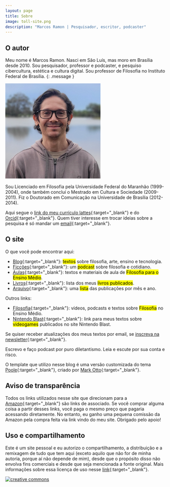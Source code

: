 ```yaml
---
layout: page
title: Sobre
image: toll-site.png
description: "Marcos Ramon | Pesquisador, escritor, podcaster"
---
```


## O autor

Meu nome é Marcos Ramon. Nasci em São Luís, mas moro em Brasília desde 2010. Sou pesquisador, professor e podcaster, e pesquiso cibercultura, estética e cultura digital. Sou professor de Filosofia no Instituto Federal de Brasília.
{: .message }

<img src="/assets/images/tolis2023.jpg" width="300" height="300">

Sou Licenciado em Filosofia pela Universidade Federal do Maranhão (1999-2004), onde também concluí o Mestrado em Cultura e Sociedade (2009-2011). Fiz o Doutorado em Comunicação na Universidade de Brasília (2012-2014). 

Aqui segue o [link do meu currículo lattes](http://lattes.cnpq.br/9538072103558772){:target="_blank"} e do [Orcid](https://orcid.org/0000-0002-8720-8706){:target="_blank"}. Quem tiver interesse em trocar ideias sobre a pesquisa é só mandar um [email](mailto:contato@marcosramon.net){:target="_blank"}. 

## O site

O que você pode encontrar aqui:

 - [Blog](https://marcosramon.net/blog){:target="_blank"}: <mark>textos</mark> sobre filosofia, arte, ensino e tecnologia.
 - [Ficções](https://marcosramon.net/ficcoes){:target="_blank"}: um <mark>podcast</mark> sobre filosofia e cotidiano.
 - [Aulas](https://marcosramon.net/aulas){:target="_blank"}: textos e materiais de aula de <mark>Filosofia para o Ensino Médio</mark>.
 - [Livros](https://marcosramon.net/livros){:target="_blank"}: lista dos meus <mark>livros publicados</mark>.
 - [Arquivo](https://marcosramon.net/archive){:target="_blank"}: uma <mark>lista</mark> das publicações por mês e ano.

Outros links: 

 - [Filosofia](https://medium.com/filosofia-no-ensino-m%C3%A9dio){:target="_blank"}: vídeos, podcasts e textos sobre <mark>Filosofia</mark> no Ensino Médio.
 - [Nintendo Blast](https://www.google.com/search?ei=1YvaXvuqFbay5OUPkOw1&q=marcos+ramon+site%3Anintendoblast.com.br&oq=marcos+ramon+site%3Anintendoblast.com.br&gs_lcp=CgZwc3ktYWIQA1DiFFjiFGCfGGgAcAB4AIAB1QGIAdUBkgEDMi0xmAEAoAECoAEBqgEHZ3dzLXdpeg&sclient=psy-ab&ved=0ahUKEwi76cCBpOvpAhU2GbkGHRB2DQAQ4dUDCAw&uact=5){:target="_blank"}: link para meus textos sobre <mark>videogames</mark> publicados no site Nintendo Blast.

Se quiser receber atualizações dos meus textos por email, se [inscreva na newsletter](https://marcosramon.substack.com){:target="_blank"}.

Escrevo e faço podcast por puro diletantismo. Leia e escute por sua conta e risco.

O template que utilizo nesse blog é uma versão customizada do tema [Poole](https://getpoole.com){:target="_blank"}, criado por [Mark Otto](https://twitter.com/mdo){:target="_blank"}.

## Aviso de transparência

Todos os links utilizados nesse site que direcionam para a [Amazon](https://amzn.to/2WsZMV7){:target="_blank"} são links de associado. Se você comprar alguma coisa a partir desses links, você paga o mesmo preço que pagaria acessando diretamente. No entanto, eu ganho uma pequena comissão da Amazon pela compra feita via link vindo do meu site. Obrigado pelo apoio!
             
## Uso e compartilhamento

Este é um site pessoal e eu autorizo o compartilhamento, a distribuição e a remixagem de tudo que tem aqui (exceto aquilo que não for de minha autoria, porque aí não depende de mim), desde que o propósito disso não envolva fins comerciais e desde que seja mencionada a fonte original. Mais informações sobre essa licença de uso nesse [link](http://creativecommons.org/licenses/by-nc-sa/3.0/br/){:target="_blank"}.
     
[![creative commons](http://i.creativecommons.org/l/by-nc-sa/3.0/br/88x31.png)](http://creativecommons.org/licenses/by-nc-sa/3.0/br/)
